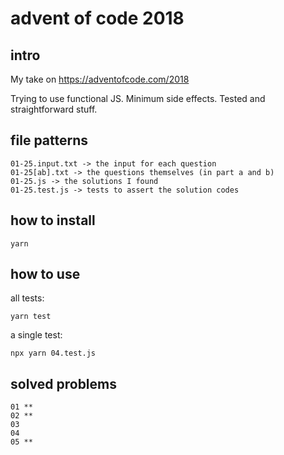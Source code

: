 # advent of code 2018

## intro

My take on
<https://adventofcode.com/2018>

Trying to use functional JS.
Minimum side effects.
Tested and straightforward stuff.

## file patterns

    01-25.input.txt -> the input for each question
    01-25[ab].txt -> the questions themselves (in part a and b)
    01-25.js -> the solutions I found
    01-25.test.js -> tests to assert the solution codes

## how to install

    yarn

## how to use

all tests:

    yarn test

a single test:

    npx yarn 04.test.js

## solved problems

    01 **
    02 **
    03
    04
    05 **

